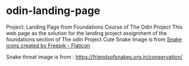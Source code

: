 # odin-landing-page
Project: Landing Page from Foundations Course of The Odin Project
This web page as the solution for the landing project assignment of
the foundations section of The odin Project
Cute Snake Image is from <a href="https://www.flaticon.com/free-icons/snake" title="snake icons">Snake icons created by Freepik - Flaticon</a>

Snake threat image is from : https://friendsofsnakes.org.in/conservation/